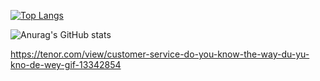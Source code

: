 [![Top Langs](https://github-readme-stats.vercel.app/api/top-langs/?username=smyilik)](https://github.com/smyilik/github-readme-stats)

![Anurag's GitHub stats](https://github-readme-stats.vercel.app/api?username=smyilik&show_icons=false&theme=nightowl)

https://tenor.com/view/customer-service-do-you-know-the-way-du-yu-kno-de-wey-gif-13342854
